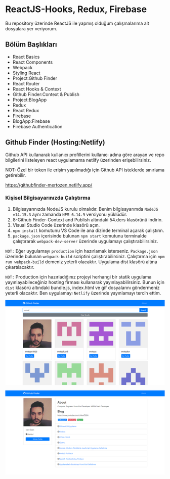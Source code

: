 # ReactJS-Hooks, Redux, Firebase

Bu repository üzerinde ReactJS ile yapmış olduğum çalışmalarıma ait dosyalara yer veriyorum.

## Bölüm Başlıkları

- React Basics
- React Components
- Webpack
- Styling React
- Project:Github Finder
- React Router
- React Hooks & Context
- Github Finder:Context & Publish
- Project:BlogApp
- Redux
- React Redux
- Firebase
- BlogApp:Firebase
- Firebase Authentication

## Github Finder (Hosting:Netlify)
Github API kullanarak kullanıcı profillerini kullanıcı adına göre arayan ve repo bilgilerini listeleyen react uygulamama netlify üzerinden erişebilirsiniz. 

NOT: Özel bir token ile erişim yapılmadığı için Github API isteklerde sınırlama getirebilir.

https://githubfinder-mertozen.netlify.app/

### Kişisel Bilgisayarınızda Çalıştırma
1. Bilgisayarınızda NodeJS kurulu olmalıdır. Benim bilgisayarımda `NodeJS v14.15.3` aynı zamanda `NPM 6.14.9` versiyonu yüklüdür.
2. 8-Github Finder-Context and Publish altındaki 54.ders klasörünü indirin.
3. Visual Studio Code üzerinde klasörü açın.
4. `npm install` komutunu VS Code ile ana dizinde terminal açarak çalıştırın.
5. `package.json` içerisinde bulunan `npm start` komutunu terminalde çalıştırarak `webpack-dev-server` üzerinde uygulamayı çalıştırabilirsiniz.

`NOT:` Eğer uygulamayı `production` için hazırlamak isterseniz. `Package.json` üzerinde bulunan `webpack-build` scriptini çalıştırabilirsiniz. Çalıştırma için `npm run webpack-build` demeniz yeterli olacaktır. Uygulama dist klasörü altına çıkartılacaktır.   

`NOT:` Production için hazırladığınız projeyi herhangi bir statik uygulama yayınlayabileceğiniz hosting firması kullanarak yayınlayabilirsiniz. Bunun için `dist` klasörü altındaki bundle.js, index.html ve gif dosyalarını göndermeniz yeterli olacaktır. Ben uygulamayı `Netlify` üzerinde yayınlamayı tercih ettim.

![Screenshot](0-Content/GithubFinder1.PNG)

![Screenshot](0-Content/GithubFinder2.PNG)
